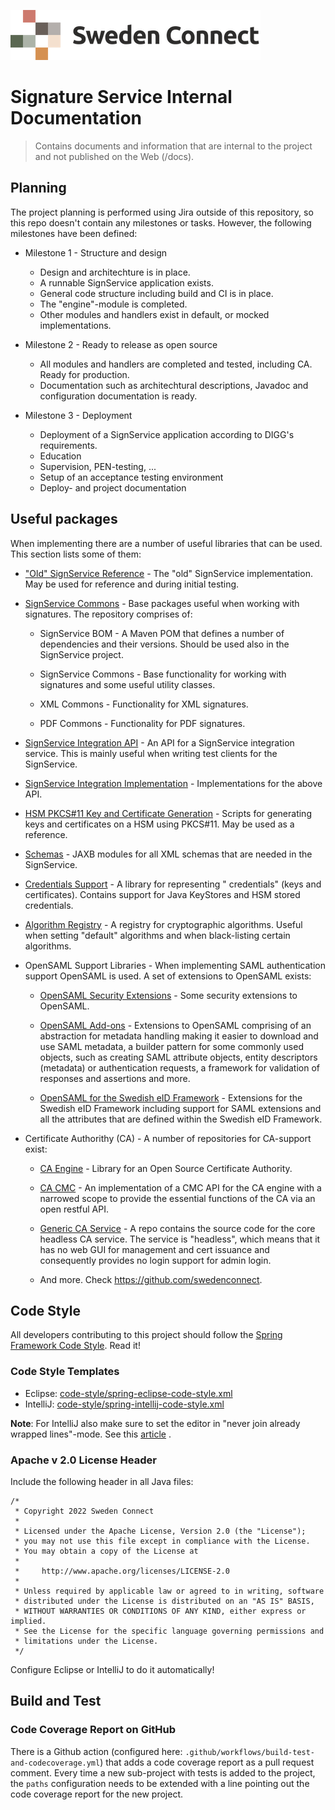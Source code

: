 ![Logo](images/sweden-connect.png)

# Signature Service Internal Documentation

> Contains documents and information that are internal to the project and not published on the Web (/docs).

## Planning

The project planning is performed using Jira outside of this repository, so this repo doesn't contain any milestones or
tasks. However, the following milestones have been defined:

- Milestone 1 - Structure and design
    - Design and architechture is in place.
    - A runnable SignService application exists.
    - General code structure including build and CI is in place.
    - The "engine"-module is completed.
    - Other modules and handlers exist in default, or mocked implementations.

- Milestone 2 - Ready to release as open source
    - All modules and handlers are completed and tested, including CA. Ready for production.
    - Documentation such as architechtural descriptions, Javadoc and configuration documentation is ready.

- Milestone 3 - Deployment
    - Deployment of a SignService application according to DIGG's requirements.
    - Education
    - Supervision, PEN-testing, ...
    - Setup of an acceptance testing environment
    - Deploy- and project documentation

## Useful packages

When implementing there are a number of useful libraries that can be used. This section lists some of them:

- ["Old" SignService Reference](https://github.com/idsec-solutions/signservice-ref) - The "old" SignService
  implementation. May be used for reference and during initial testing.

- [SignService Commons](https://github.com/idsec-solutions/signservice-commons) - Base packages useful when working with
  signatures. The repository comprises of:

    - SignService BOM - A Maven POM that defines a number of dependencies and their versions. Should be used also in the
      SignService project.

    - SignService Commons - Base functionality for working with signatures and some useful utility classes.

    - XML Commons - Functionality for XML signatures.

    - PDF Commons - Functionality for PDF signatures.

- [SignService Integration API](https://github.com/idsec-solutions/signservice-integration-api) - An API for a
  SignService integration service. This is mainly useful when writing test clients for the SignService.

- [SignService Integration Implementation](https://github.com/idsec-solutions/signservice-integration) - Implementations
  for the above API.

- [HSM PKCS#11 Key and Certificate Generation](https://github.com/idsec-solutions/pkcs11-keygen) - Scripts for
  generating keys and certificates on a HSM using PKCS#11. May be used as a reference.

- [Schemas](https://github.com/swedenconnect/schemas) - JAXB modules for all XML schemas that are needed in the
  SignService.

- [Credentials Support](https://github.com/swedenconnect/credentials-support) - A library for representing "
  credentials" (keys and certificates). Contains support for Java KeyStores and HSM stored credentials.

- [Algorithm Registry](https://github.com/swedenconnect/algorithm-registry) - A registry for cryptographic algorithms.
  Useful when setting "default" algorithms and when black-listing certain algorithms.

- OpenSAML Support Libraries - When implementing SAML authentication support OpenSAML is used. A set of extensions to
  OpenSAML exists:

    - [OpenSAML Security Extensions](https://github.com/swedenconnect/opensaml-security-ext) - Some security extensions
      to OpenSAML.

    - [OpenSAML Add-ons](https://github.com/swedenconnect/opensaml-addons) - Extensions to OpenSAML comprising of an
      abstraction for metadata handling making it easier to download and use SAML metadata, a builder pattern for some
      commonly used objects, such as creating SAML attribute objects, entity descriptors (metadata) or authentication
      requests, a framework for validation of responses and assertions and more.

    - [OpenSAML for the Swedish eID Framework](https://github.com/swedenconnect/opensaml-swedish-eid) - Extensions for
      the Swedish eID Framework including support for SAML extensions and all the attributes that are defined within the
      Swedish eID Framework.

- Certificate Authorithy (CA) - A number of repositories for CA-support exist:

    - [CA Engine](https://github.com/swedenconnect/ca-engine) - Library for an Open Source Certificate Authority.

    - [CA CMC](https://github.com/swedenconnect/ca-cmc) - An implementation of a CMC API for the CA engine with a
      narrowed scope to provide the essential functions of the CA via an open restful API.

    - [Generic CA Service](https://github.com/swedenconnect/ca-headless) - A repo contains the source code for the core
      headless CA service. The service is "headless", which means that it has no web GUI for management and cert
      issuance and consequently provides no login support for admin login.

    - And more. Check https://github.com/swedenconnect.

## Code Style

All developers contributing to this project should follow
the [Spring Framework Code Style](https://github.com/spring-projects/spring-framework/wiki/Code-Style). Read it!

### Code Style Templates

* Eclipse: [code-style/spring-eclipse-code-style.xml](spring-eclipse-code-style.xml)
* IntelliJ: [code-style/spring-intellij-code-style.xml](spring-intellij-code-style.xml)

**Note**: For IntelliJ also make sure to set the editor in "never join already wrapped lines"-mode. See
this [article](https://intellij-support.jetbrains.com/hc/en-us/community/posts/360006393539-How-to-prevent-IntelliJ-from-changing-file-formatting-if-lines-meet-hard-wrap-constraints-)
.

### Apache v 2.0 License Header

Include the following header in all Java files:

```
/*
 * Copyright 2022 Sweden Connect
 *
 * Licensed under the Apache License, Version 2.0 (the "License");
 * you may not use this file except in compliance with the License.
 * You may obtain a copy of the License at
 *
 *     http://www.apache.org/licenses/LICENSE-2.0
 *
 * Unless required by applicable law or agreed to in writing, software
 * distributed under the License is distributed on an "AS IS" BASIS,
 * WITHOUT WARRANTIES OR CONDITIONS OF ANY KIND, either express or implied.
 * See the License for the specific language governing permissions and
 * limitations under the License.
 */
```

Configure Eclipse or IntelliJ to do it automatically!

## Build and Test

### Code Coverage Report on GitHub

There is a Github action (configured here: `.github/workflows/build-test-and-codecoverage.yml`) that adds a code
coverage report as a pull request comment. Every time a new sub-project with tests is added to the project, the
`paths` configuration needs to be extended with a line pointing out the code coverage report for the new project.
